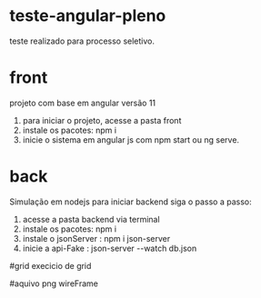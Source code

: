 # teste-angular-pleno
teste realizado para processo seletivo. 

# front
projeto com base em angular versão 11
1. para iniciar o projeto, acesse a pasta front
2. instale os pacotes: npm i
3. inicie o sistema em angular js com npm start ou ng serve. 

# back 
Simulação em nodejs 
para iniciar backend siga o passo a passo:
1. acesse a pasta backend via terminal 
2. instale os pacotes: npm i 
3. instale o jsonServer : npm i json-server
4. inicie a api-Fake : json-server --watch db.json

#grid 
execicio de grid

#aquivo png wireFrame 

